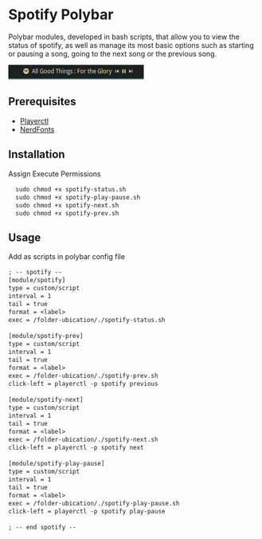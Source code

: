 # Spotify Polybar

Polybar modules, developed in bash scripts, that allow you to view the status of spotify, as well as manage its most basic options such as starting or pausing a song, going to the next song or the previous song.

![](screenshots/img002.png)

## Prerequisites


* [Playerctl](https://github.com/altdesktop/playerctl)
* [NerdFonts](https://www.nerdfonts.com/)


## Installation

Assign Execute Permissions

```
  sudo chmod +x spotify-status.sh
  sudo chmod +x spotify-play-pause.sh
  sudo chmod +x spotify-next.sh
  sudo chmod +x spotify-prev.sh
```

## Usage

Add as scripts in polybar config file
```
; -- spotify --
[module/spotify]
type = custom/script
interval = 1
tail = true
format = <label>
exec = /folder-ubication/./spotify-status.sh

[module/spotify-prev]
type = custom/script
interval = 1
tail = true
format = <label>
exec = /folder-ubication/./spotify-prev.sh
click-left = playerctl -p spotify previous

[module/spotify-next]
type = custom/script
interval = 1
tail = true
format = <label>
exec = /folder-ubication/./spotify-next.sh
click-left = playerctl -p spotify next

[module/spotify-play-pause]
type = custom/script
interval = 1
tail = true
format = <label>
exec = /folder-ubication/./spotify-play-pause.sh
click-left = playerctl -p spotify play-pause

; -- end spotify --
```
